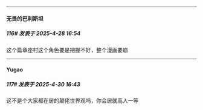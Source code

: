 ﻿
*****

####  无畏的巴利斯坦  
##### 116#       发表于 2025-4-28 16:54

这个篇章座村这个角色要是把握不好，整个漫画要崩


*****

####  Yugao  
##### 117#       发表于 2025-4-30 16:43

这不是个大家都在居的颠佬世界观吗，你会居就高人一等

